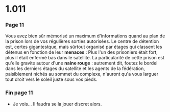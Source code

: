 # 1.011

### Page 11

Vous avez bien sûr mémorisé un maximum d'informations quand au plan de la prison lors de vos régulières sorties autorisées. Le centre de détention est, certes gigantestque, mais sûrtout organisé par étages qui classent les détenus en fonction de leur **menaces** : Plus l'un des prisoniers était fort, plus il était enfermé bas dans le satellite. La particularité de cette prison est qu'elle gravite autour d'une **naine rouge** : autrement dit, foutez le bordel dans les derniers étages du satellite et les agents de la fédération, paisiblement nichés au sommet du complexe, n'auront qu'a vous larguer tout droit vers le soleil juste sous vos pieds.

### Fin page 11

* Je vois... Il faudra se la jouer discret alors.

